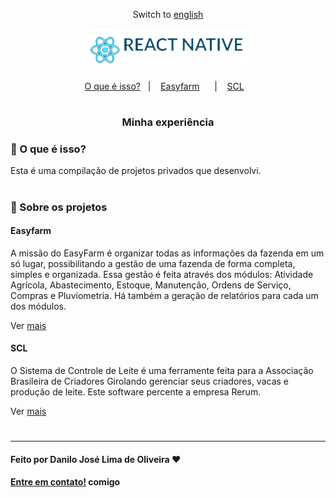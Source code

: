 <div align="center">

Switch to [english](https://github.com/Danilo-Js/My_Experience/blob/main/Readme.md)

</div>
<p align="center">
  <img src="./images/reactNative.png">
</p>


<p align="center" direction="row">
  <a href="#balloon-o-que-é-isso">O que é isso?</a>&nbsp;&nbsp;&nbsp;|&nbsp;&nbsp;&nbsp;
  <a href="#easyfarm">Easyfarm</a>&nbsp;&nbsp;&nbsp;&nbsp;&nbsp;&nbsp;|&nbsp;&nbsp;&nbsp;
  <a href="#scl">SCL</a>&nbsp;&nbsp;&nbsp;
</p>

#

<div align="center">

### Minha experiência

</div>


### :balloon: O que é isso?


Esta é uma compilação de projetos privados que desenvolvi.

#

### :iphone: Sobre os projetos

#### Easyfarm

A missão do EasyFarm é organizar todas as informações da fazenda em um só lugar, possibilitando a gestão de uma fazenda de forma completa, simples e organizada.
Essa gestão é feita através dos módulos: Atividade Agrícola, Abastecimento, Estoque, Manutenção, Ordens de Serviço, Compras e Pluviometria.
Há também a geração de relatórios para cada um dos módulos.

Ver [mais](https://github.com/Danilo-Js/My_Experience/blob/main/Easyfarm/portuguese.md)

#### SCL

O Sistema de Controle de Leite é uma ferramente feita para a Associação Brasileira de Criadores Girolando gerenciar seus criadores, vacas e produção de leite.
Este software percente a empresa Rerum.

Ver [mais](https://github.com/Danilo-Js/My_Experience/blob/main/SCL/portuguese.md)

#
---

#### Feito por Danilo José Lima de Oliveira ♥ 
#### [Entre em contato!](https://www.linkedin.com/in/danilo-js/) comigo 